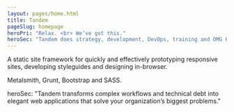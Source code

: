 ```yaml
---
layout: pages/home.html
title: Tandem
pageSlug: homepage
heroPri: "Relax. <br> We’ve got this."
heroSec: "Tandem does strategy, development, DevOps, training and OMG HELP ME NOW engagements for organizations that are serious about getting things done."
---
```

A static site framework for quickly and effectively prototyping responsive sites, developing styleguides and designing in-browser.


Metalsmith, Grunt, Bootstrap and SASS.

heroSec: "Tandem transforms complex workflows and technical debt into elegant web applications that solve your organization’s biggest problems."
